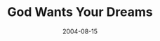---
layout: music 
title: "God Wants Your Dreams"
series: "Life, The Universe and Everything"
date: 2004-08-15 
description: "Life, The Universe and Everything"
audio: "http://www.crossroads.net/audio/2004/2004_08_Life/LTUAE_01_08-14-04_Dreams.mp3"
audio-duration: "39:54"
src: "http://www.crossroads.net/players/media/mediumHz/DefaultVideoImage.jpg"
---